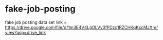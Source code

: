 # fake-job-posting
fake job posting
data set link = https://drive.google.com/file/d/1m3E4V4LgOLVv3fPDzc1RZCHKqKxcMJXm/view?usp=drive_link
